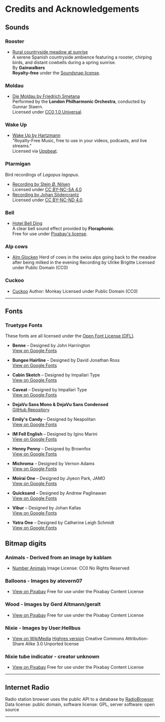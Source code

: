 
# **Credits and Acknowledgements**  

## **Sounds**  

### **Rooster**  
- [Rural countryside meadow at sunrise](https://www.soundsnap.com/rural_countryside_meadow_spring_sunrise_rooster_calls_birds_cowbells_ms_decoded_wav)  
  A serene Spanish countryside ambience featuring a rooster, chirping birds, and distant cowbells during a spring sunrise.  
  By **Gainwalkers**  
  **Royalty-free** under the [Soundsnap license](https://www.soundsnap.com/licence).  

### **Moldau**  
- [Die Moldau by Friedrich Smetana](https://archive.org/details/Friedrich_Smetana_-_Die_Moldau)  
  Performed by the **London Philharmonic Orchestra**, conducted by Gunnar Staern.  
  Licensed under [CC0 1.0 Universal](https://creativecommons.org/publicdomain/zero/1.0/).  

### **Wake Up**  
- [Wake Up by Hartzmann](https://uppbeat.io/track/hartzmann/wake-up)  
  "Royalty-Free Music, free to use in your videos, podcasts, and live streams."  
  Licensed via [Uppbeat](https://uppbeat.io/royalty-free-music).  

### **Ptarmigan**  
  Bird recordings of *Lagopus lagopus*.  
- [Recording by Stein Ø. Nilsen](https://xeno-canto.org/923304)  
  Licensed under [CC BY-NC-SA 4.0](https://creativecommons.org/licenses/by-nc-sa/4.0/)  
- [Recording by Johan Södercrantz](https://xeno-canto.org/655198)  
  Licensed under [CC BY-NC-ND 4.0](https://creativecommons.org/licenses/by-nc-nd/4.0/).  

### **Bell**  
- [Hotel Bell Ding](https://pixabay.com/sound-effects/hotel-bell-ding-1-174457/)  
  A clear bell sound effect provided by **Floraphonic**.  
  Free for use under [Pixabay's license](https://pixabay.com/service/license-summary/).  

### **Alp cows**
- [Alm Glocken](https://creazilla.com/media/audio/15408640/alm-glocken)
  Herd of cows in the swiss alps going back to the meadow after being milked in the evening
  Recording by Ulrike Brigitte
  Licensed under Public Domain (CC0)

### **Cuckoo**
- [Cuckoo](https://creazilla.com/media/audio/15426749/cuckoo)
  Author: Monkay
  Licensed under Public Domain (CC0)


---

## **Fonts**  

### **Truetype Fonts**  

These fonts are all licensed under the [Open Font License (OFL)](https://openfontlicense.org/).  

- **Benne** – Designed by John Harrington  
  [View on Google Fonts](https://fonts.google.com/specimen/Benne)  

- **Bungee Hairline** – Designed by David Jonathan Ross  
  [View on Google Fonts](https://fonts.google.com/specimen/Bungee+Hairline)  

- **Cabin Sketch** – Designed by Impallari Type  
  [View on Google Fonts](https://fonts.google.com/specimen/Cabin+Sketch)  

- **Caveat** – Designed by Impallari Type  
  [View on Google Fonts](https://fonts.google.com/specimen/Caveat)  

- **DejaVu Sans Mono & DejaVu Sans Condensed**  
  [GitHub Repository](https://github.com/dejavu-fonts/dejavu-fonts)  

- **Emily's Candy** – Designed by Neapolitan  
  [View on Google Fonts](https://fonts.google.com/specimen/Emilys+Candy)  

- **IM Fell English** – Designed by Igino Marini  
  [View on Google Fonts](https://fonts.google.com/specimen/IM+Fell+English)  

- **Henny Penny** – Designed by Brownfox  
  [View on Google Fonts](https://fonts.google.com/specimen/Henny+Penny)  

- **Michroma** – Designed by Vernon Adams  
  [View on Google Fonts](https://fonts.google.com/specimen/Michroma)  

- **Moirai One** – Designed by Jiyeon Park, JAMO  
  [View on Google Fonts](https://fonts.google.com/specimen/Moirai+One)  

- **Quicksand** – Designed by Andrew Paglinawan  
  [View on Google Fonts](https://fonts.google.com/specimen/Quicksand)  

- **Vibur** – Designed by Johan Kallas  
  [View on Google Fonts](https://fonts.google.com/specimen/Vibur)  

- **Yatra One** – Designed by Catherine Leigh Schmidt  
  [View on Google Fonts](https://fonts.google.com/specimen/Yatra+One)  

## **Bitmap digits** 

### **Animals** - Derived from an image by kablam
- [Number Animals](https://www.clipsafari.com/clips/o27962-number-animals)
  Image License: CC0 No Rights Reserved

### **Balloons** - Images by atevern07
- [View on Pixabay](https://pixabay.com/illustrations/balloon-foil-balloon-foil-number-7185736/)
  Free for use under the Pixabay Content License

### **Wood** - Images by Gerd Altmann/geralt
- [View on Pixabay](https://pixabay.com/illustrations/pay-wood-one-grain-template-digit-3208068/)
  Free for use under the Pixabay Content License

### **Nixie** - Images by User:Hellbus
- [View on WikiMedia](https://commons.wikimedia.org/wiki/File:Nixie2.gif)
  [Highres version](https://en.wikipedia.org/wiki/User_talk:Hellbus)
  Creative Commons Attribution-Share Alike 3.0 Unported license

### **Nixie tube indicator** - creator unknown
- [View on Pixabay](https://pixabay.com/photos/nixie-tube-indicator-vacuum-digit-3407302/)
  Free for use under the Pixabay Content License

---  

## **Internet Radio**

Radio station browser uses the public API to a database by [RadioBrowser](https://www.radio-browser.info/)
Data license: public domain, software license: GPL, server software: open source

---

